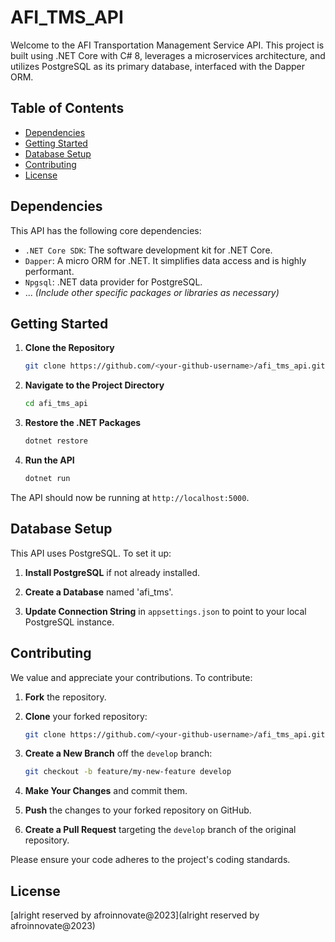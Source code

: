 # AFI_TMS_API

Welcome to the AFI Transportation Management Service API. This project is built using .NET Core with C# 8, leverages a microservices architecture, and utilizes PostgreSQL as its primary database, interfaced with the Dapper ORM.

## Table of Contents

- [Dependencies](#dependencies)
- [Getting Started](#getting-started)
- [Database Setup](#database-setup)
- [Contributing](#contributing)
- [License](#license)

## Dependencies

This API has the following core dependencies:

- `.NET Core SDK`: The software development kit for .NET Core.
- `Dapper`: A micro ORM for .NET. It simplifies data access and is highly performant.
- `Npgsql`: .NET data provider for PostgreSQL.
- ... _(Include other specific packages or libraries as necessary)_

## Getting Started

1. **Clone the Repository**
    ```bash
    git clone https://github.com/<your-github-username>/afi_tms_api.git
    ```

2. **Navigate to the Project Directory**
    ```bash
    cd afi_tms_api
    ```

3. **Restore the .NET Packages**
    ```bash
    dotnet restore
    ```

4. **Run the API**
    ```bash
    dotnet run
    ```

The API should now be running at `http://localhost:5000`.

## Database Setup

This API uses PostgreSQL. To set it up:

1. **Install PostgreSQL** if not already installed.
   
2. **Create a Database** named 'afi_tms'.
   
3. **Update Connection String** in `appsettings.json` to point to your local PostgreSQL instance.

## Contributing

We value and appreciate your contributions. To contribute:

1. **Fork** the repository.
   
2. **Clone** your forked repository:
    ```bash
    git clone https://github.com/<your-github-username>/afi_tms_api.git
    ```

3. **Create a New Branch** off the `develop` branch:
    ```bash
    git checkout -b feature/my-new-feature develop
    ```

4. **Make Your Changes** and commit them.
   
5. **Push** the changes to your forked repository on GitHub.
   
6. **Create a Pull Request** targeting the `develop` branch of the original repository.

Please ensure your code adheres to the project's coding standards.

## License

[alright reserved by afroinnovate@2023](alright reserved by afroinnovate@2023)
